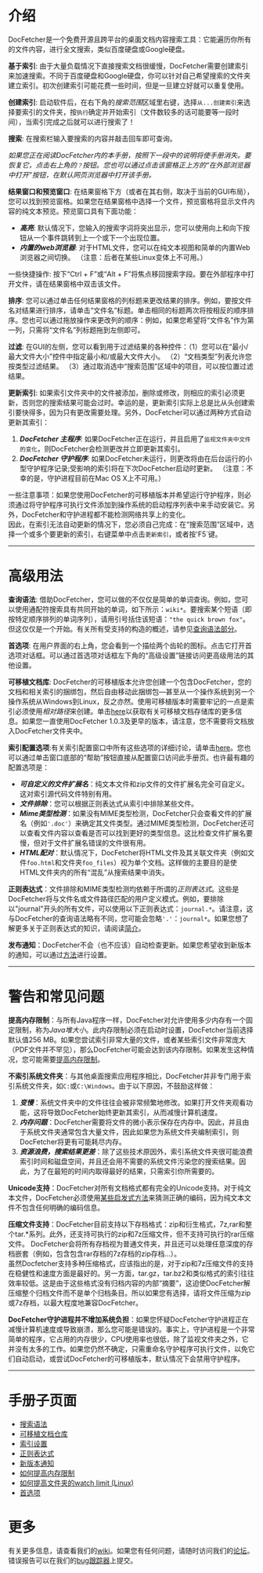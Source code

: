 介绍
============

DocFetcher是一个免费开源且跨平台的桌面文档内容搜索工具：它能遍历你所有的文件内容，进行全文搜索，类似百度硬盘或Google硬盘。

**基于索引**: 由于大量负载情况下直接搜索文档很缓慢，DocFetcher需要创建索引来加速搜索。不同于百度硬盘和Google硬盘，你可以针对自己希望搜索的文件夹建立索引。初次创建索引可能花费一些时间，但是一旦建立好就可以重复使用。

**创建索引**: 启动软件后，在右下角的*搜索范围*区域里右键，选择`从...创建索引`来选择要索引的文件夹，按`执行`确定并开始索引（文件数较多的话可能要等一段时间），当索引完成之后就可以进行搜索了！

**搜索**: 在搜索栏输入要搜索的内容并敲击回车即可查询。

*如果您正在阅读DocFetcher内的本手册，按照下一段中的说明将使手册消失。要恢复它，点击右上角的`？`按钮。您也可以通过点击该窗格正上方的“在外部浏览器中打开”按钮，在默认网页浏览器中打开该手册。*

**结果窗口和预览窗口**: 在结果窗格下方（或者在其右侧，取决于当前的GUI布局），您可以找到预览窗格。如果您在结果窗格中选择一个文件，预览窗格将显示文件内容的纯文本预览。预览窗口具有下面功能：

* ***高亮***: 默认情况下，您输入的搜索字词将突出显示，您可以使用向上和向下按钮从一个事件跳转到上一个或下一个出现位置。
* ***内置的web浏览器***: 对于HTML文件，您可以在纯文本视图和简单的内置Web浏览器之间切换。 （注意：后者在某些Linux变体上不可用。）

一些快捷操作: 按下“Ctrl + F”或“Alt + F”将焦点移回搜索字段。要在外部程序中打开文件，请在结果窗格中双击该文件。

**排序**: 您可以通过单击任何结果窗格的列标题来更改结果的排序。例如，要按文件名对结果进行排序，请单击“文件名”标题。单击相同的标题两次将按相反的顺序排序。您也可以通过拖放操作来更改列的顺序：例如，如果您希望将“文件名”作为第一列，只需将“文件名”列标题拖到左侧即可。

**过滤**: 在GUI的左侧，您可以看到用于过滤结果的各种控件：（1）您可以在“最小/最大文件大小”控件中指定最小和/或最大文件大小。 （2）“文档类型”列表允许您按类型过滤结果。 （3）通过取消选中“搜索范围”区域中的项目，可以按位置过滤结果。

**更新索引**: 如果索引文件夹中的文件被添加，删除或修改，则相应的索引必须更新，否则您的搜索结果可能会过时。幸运的是，更新索引实际上总是比从头创建索引要快得多，因为只有更改需要处理。另外，DocFetcher可以通过两种方式自动更新其索引：

1. ***DocFetcher 主程序***: 如果DocFetcher正在运行，并且启用了`监视文件夹中文件的变化`，则DocFetcher会检测更改并立即更新其索引。
2. ***DocFetcher 守护程序***: 如果DocFetcher未运行，则更改将由在后台运行的小型守护程序记录;受影响的索引将在下次DocFetcher启动时更新。 （注意：不幸的是，守护进程目前在Mac OS X上不可用。）

一些注意事项：如果您使用DocFetcher的可移植版本并希望运行守护程序，则必须通过将守护程序可执行文件添加到操作系统的启动程序列表中来手动安装它。另外，DocFetcher和守护进程都不能检测网络共享上的变化。<!-- this line should end with two spaces -->  
因此，在索引无法自动更新的情况下，您必须自己完成：在“搜索范围”区域中，选择一个或多个要更新的索引，右键菜单中点击`更新索引`，或者按'F5`键。

* * *

<a name="Advanced_Usage"></a> <!-- Do not translate this line, just copy it verbatim. -->

高级用法
==============

**查询语法**: 借助DocFetcher，您可以做的不仅仅是简单的单词查询。例如，您可以使用通配符搜索具有共同开始的单词，如下所示：`wiki*`。要搜索某个短语（即按特定顺序排列的单词序列），请用引号括住该短语：`"the quick brown fox"`。但这仅仅是一个开始。有关所有受支持的构造的概述，请参见[查询语法部分](DocFetcher_Manual_files/Query_Syntax.html)。

**首选项**: 在用户界面的右上角，您会看到一个描绘两个齿轮的图标。点击它打开首选项对话框。可以通过首选项对话框左下角的“高级设置”链接访问更高级用法的其他设置。

**可移植文档库**: DocFetcher的可移植版本允许您创建一个包含DocFetcher，您的文档和相关索引的捆绑包，然后自由移动此捆绑包&mdash;甚至从一个操作系统到另一个操作系统从Windows到Linux，反之亦然。使用可移植版本时需要牢记的一点是索引必须使用*相对路径*来创建。单击[here](DocFetcher_Manual_files/Portable_Repositories.html)以获取有关可移植文档存储库的更多信息。如果您一直使用DocFetcher 1.0.3及更早的版本，请注意，您不需要将文档放入DocFetcher文件夹中。

**索引配置选项**:有关索引配置窗口中所有这些选项的详细讨论，请单击[here](DocFetcher_Manual_files/Indexing_Options.html)。您也可以通过单击窗口底部的“帮助”按钮直接从配置窗口访问此手册页。也许最有趣的配置选项是：

* ***可自定义的文件扩展名***：纯文本文件和zip文件的文件扩展名完全可自定义。这对索引源代码文件特别有用。
* ***文件排除***：您可以根据正则表达式从索引中排除某些文件。
* ***Mime类型检测***：如果没有MIME类型检测，DocFetcher只会查看文件的扩展名（例如`'.doc'`）来确定其文件类型。通过MIME类型检测，DocFetcher还可以查看文件内容以查看是否可以找到更好的类型信息。这比检查文件扩展名要慢，但对于文件扩展名错误的文件很有用。
* ***HTML配对***：默认情况下，DocFetcher将HTML文件及其关联文件夹（例如文件`foo.html`和文件夹`foo_files`）视为单个文档。这样做的主要目的是使HTML文件夹内的所有“混乱”从搜索结果中消失。

**正则表达式**：文件排除和MIME类型检测均依赖于所谓的*正则表达式*。这些是DocFetcher将与文件名或文件路径匹配的用户定义模式。例如，要排除以"journal"开头的所有文件，可以使用以下正则表达式：`journal.*`。请注意，这与DocFetcher的查询语法略有不同，您可能会忽略`'.'`：`journal*`。如果您想了解更多关于正则表达式的知识，请阅读[简介](DocFetcher_Manual_files/Regular_Expressions.html)。

**发布通知**：DocFetcher不会（也不应该）自动检查更新。如果您希望收到新版本的通知，可以通过[方法](DocFetcher_Manual_files/Release_Notification.html)进行设置。

* * *

<a name="Caveats"></a> <!-- Do not translate this line, just copy it verbatim. -->

警告和常见问题
==========================

**提高内存限制**：与所有Java程序一样，DocFetcher对允许使用多少内存有一个固定限制，称为*Java堆大小*。此内存限制必须在启动时设置，DocFetcher当前选择默认值256 MB。如果您尝试索引非常大量的文件，或者某些索引文件非常庞大（PDF文件并不罕见），那么DocFetcher可能会达到该内存限制。如果发生这种情况，您可能需要[提高内存限制](DocFetcher_Manual_files/Memory_Limit.html)。

**不索引系统文件夹**：与其他桌面搜索应用程序相比，DocFetcher并非专门用于索引系统文件夹，如`C:`或`C:\Windows`。由于以下原因，不鼓励这样做：

1. ***变慢***：系统文件夹中的文件往往会被非常频繁地修改。如果打开文件夹观看功能，这将导致DocFetcher始终更新其索引，从而减慢计算机速度。
2. ***内存问题***：DocFetcher需要将文件的微小表示保存在内存中。因此，并且由于系统文件夹通常包含大量文件，因此如果您为系统文件夹编制索引，则DocFetcher将更有可能耗尽内存。
3. ***资源浪费，搜索结果更差***：除了这些技术原因外，索引系统文件夹很可能浪费索引时间和磁盘空间，并且还会用不需要的系统文件污染您的搜索结果。因此，为了在最短的时间内取得最好的结果，只需索引你所需要的。

**Unicode支持**：DocFetcher对所有文档格式都有完全的Unicode支持。对于纯文本文件，DocFetcher必须使用[某些启发式方法](http://www-archive.mozilla.org/projects/intl/UniversalCharsetDetection.html)来猜测正确的编码，因为纯文本文件不包含任何明确的编码信息。

**压缩文件支持**：DocFetcher目前支持以下存档格式：zip和衍生格式，7z,rar和整个tar.*系列。此外，还支持可执行的zip和7z压缩文件，但不支持可执行的rar压缩文件。 DocFetcher会将所有存档视为普通文件夹，并且还可以处理任意深度的存档嵌套（例如，包含包含rar存档的7z存档的zip存档...）。<!-- this line should end with two spaces -->  
虽然Docfetcher支持多种压缩格式，应该指出的是，对于zip和7z压缩文件的支持在稳健性和速度方面是最好的。另一方面，tar.gz，tar.bz2和类似格式的索引往往效率较低。这是由于这些格式没有归档内容的内部“摘要”，这迫使DocFetcher解压缩整个归档文件而不是单个归档条目。所以如果您有选择，请将文件压缩为zip或7z存档，以最大程度地兼容DocFetcher。

**DocFetcher守护进程并不增加系统负担**：如果您怀疑DocFetcher守护进程正在减慢计算机速度或导致崩溃，那么您可能是错误的。事实上，守护进程是一个非常简单的程序，它占用的内存很少，CPU使用率也很低，除了监视文件夹之外，它并没有太多的工作。如果您仍然不确定，只需重命名守护程序可执行文件，以免它们自动启动，或尝试DocFetcher的可移植版本，默认情况下会禁用守护程序。

* * *

<a name="Subpages"></a> <!-- Do not translate this line, just copy it verbatim. -->

手册子页面
===============
* [搜索语法](DocFetcher_Manual_files/Query_Syntax.html)
* [可移植文档仓库](DocFetcher_Manual_files/Portable_Repositories.html)
* [索引设置](DocFetcher_Manual_files/Indexing_Options.html)
* [正则表达式](DocFetcher_Manual_files/Regular_Expressions.html)
* [新版本通知](DocFetcher_Manual_files/Release_Notification.html)
* [如何提高内存限制](DocFetcher_Manual_files/Memory_Limit.html)
* [如何提高文件夹的watch limit (Linux)](DocFetcher_Manual_files/Watch_Limit.html)
* [首选项](DocFetcher_Manual_files/Preferences.html)

更多
===================
有关更多信息，请查看我们的[wiki](http://docfetcher.sourceforge.net/wiki/doku.php)。如果您有任何问题，请随时访问我们的[论坛](http://sourceforge.net/projects/docfetcher/forums/forum/702424)。错误报告可以在我们的[bug跟踪器](http://sourceforge.net/tracker/?group_id=197779&atid=962834)上提交。
